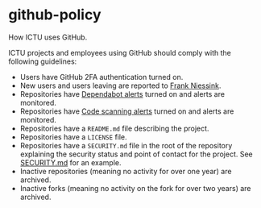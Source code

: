 # github-policy

How ICTU uses GitHub.

ICTU projects and employees using GitHub should comply with the following guidelines:

- Users have GitHub 2FA authentication turned on.
- New users and users leaving are reported to [Frank Niessink](@fniessink).
- Repositories have [Dependabot alerts](https://docs.github.com/en/code-security/dependabot/dependabot-alerts/about-dependabot-alerts) turned on and alerts are monitored.
- Repositories have [Code scanning alerts](https://docs.github.com/en/code-security/code-scanning/automatically-scanning-your-code-for-vulnerabilities-and-errors/about-code-scanning) turned on and alerts are monitored.
- Repositories have a `README.md` file describing the project.
- Repositories have a `LICENSE` file.
- Repositories have a `SECURITY.md` file in the root of the repository explaining the security status and point of contact for the project. See [SECURITY.md](SECURITY.md) for an example.
- Inactive repositories (meaning no activity for over one year) are archived.
- Inactive forks (meaning no activity on the fork for over two years) are archived.
